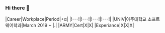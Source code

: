 ### Hi there 👋

<!--
**kimww42/kimww42** is a ✨ _special_ ✨ repository because its `README.md` (this file) appears on your GitHub profile.

Here are some ideas to get you started:

- 🔭 I’m currently working on ...
- 🌱 I’m currently learning ...
- 👯 I’m looking to collaborate on ...
- 🤔 I’m looking for help with ...
- 💬 Ask me about ...
- 📫 How to reach me: ...
- 😄 Pronouns: ...
- ⚡ Fun fact: ...
-->

|Career|Workplace|Period|+α|
|!---!|!---!|!---!|!---!|
|UNIV|아주대학교 소프트웨어학과|March 2019 ~ |.|
|ARMY|Cert|X|X|
|Experiance|X|X|X|
